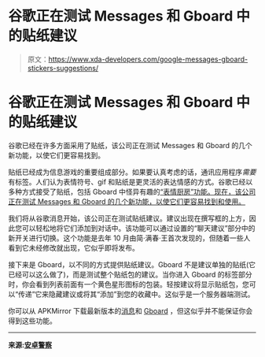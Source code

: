 # 谷歌正在测试 Messages 和 Gboard 中的贴纸建议

> 原文：<https://www.xda-developers.com/google-messages-gboard-stickers-suggestions/>

# 谷歌正在测试 Messages 和 Gboard 中的贴纸建议

谷歌已经在许多方面采用了贴纸，该公司正在测试 Messages 和 Gboard 的几个新功能，以使它们更容易找到。

贴纸已经成为信息游戏的重要组成部分。如果要认真考虑的话，通讯应用程序*需要*有标签。人们认为表情符号、gif 和贴纸是更灵活的表达情感的方式。谷歌已经以多种方式接受了贴纸，包括 Gboard 中怪异有趣的[“表情厨房”功能。现在，该公司正在测试 Messages 和 Gboard 的几个新功能，以使它们更容易找到和使用。](https://www.xda-developers.com/google-emoji-kitchen-custom-emoji/)

我们将从谷歌消息开始，该公司正在测试贴纸建议。建议出现在撰写框的上方，因此您可以轻松地将它们添加到对话中。该功能可以通过设置的“聊天建议”部分中的新开关进行切换。这个功能是去年 10 月由简·满春·王首次发现的，但随着一些人看到它未经修改就出现，它似乎即将发布。

接下来是 Gboard，以不同的方式提供贴纸建议。Gboard 不是建议单独的贴纸(它已经可以这么做了)，而是测试整个贴纸包的建议。当你进入 Gboard 的标签部分时，你会看到列表前面有一个黄色星形图标的包装。轻按建议将显示贴纸包，您可以“传递”它来隐藏建议或将其“添加”到您的收藏中。这似乎是一个服务器端测试。

你可以从 APKMirror 下载最新版本的[消息](https://www.apkmirror.com/apk/google-inc/messenger-google-inc/messenger-google-inc-6-2-031-release/)和 [Gboard](https://www.apkmirror.com/apk/google-inc/gboard/gboard-9-4-11-312687073-release/) ，但这似乎并不能保证你会得到这些功能。

* * *

**来源:[安卓警察](https://www.androidpolice.com/2020/06/02/sticker-suggestions-google-messages-almost-ready-to-go/)**